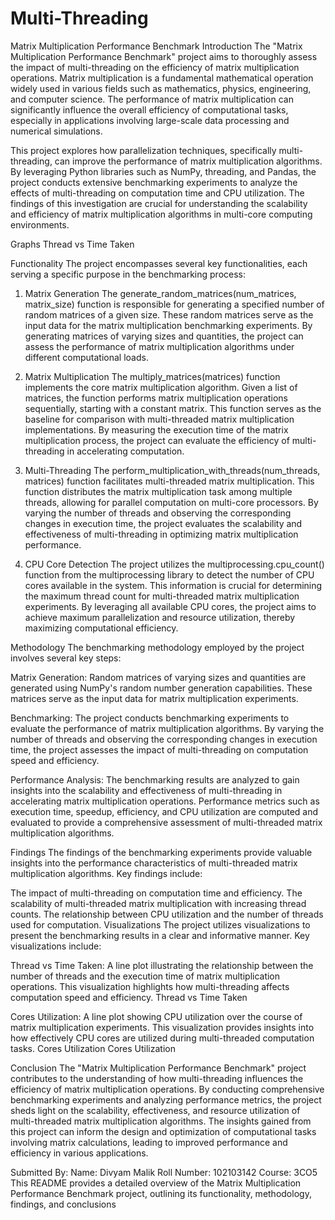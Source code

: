 # Multi-Threading

Matrix Multiplication Performance Benchmark
Introduction
The "Matrix Multiplication Performance Benchmark" project aims to thoroughly assess the impact of multi-threading on the efficiency of matrix multiplication operations. Matrix multiplication is a fundamental mathematical operation widely used in various fields such as mathematics, physics, engineering, and computer science. The performance of matrix multiplication can significantly influence the overall efficiency of computational tasks, especially in applications involving large-scale data processing and numerical simulations.

This project explores how parallelization techniques, specifically multi-threading, can improve the performance of matrix multiplication algorithms. By leveraging Python libraries such as NumPy, threading, and Pandas, the project conducts extensive benchmarking experiments to analyze the effects of multi-threading on computation time and CPU utilization. The findings of this investigation are crucial for understanding the scalability and efficiency of matrix multiplication algorithms in multi-core computing environments.

Graphs
Thread vs Time Taken

Functionality
The project encompasses several key functionalities, each serving a specific purpose in the benchmarking process:

1. Matrix Generation
The generate_random_matrices(num_matrices, matrix_size) function is responsible for generating a specified number of random matrices of a given size. These random matrices serve as the input data for the matrix multiplication benchmarking experiments. By generating matrices of varying sizes and quantities, the project can assess the performance of matrix multiplication algorithms under different computational loads.

2. Matrix Multiplication
The multiply_matrices(matrices) function implements the core matrix multiplication algorithm. Given a list of matrices, the function performs matrix multiplication operations sequentially, starting with a constant matrix. This function serves as the baseline for comparison with multi-threaded matrix multiplication implementations. By measuring the execution time of the matrix multiplication process, the project can evaluate the efficiency of multi-threading in accelerating computation.

3. Multi-Threading
The perform_multiplication_with_threads(num_threads, matrices) function facilitates multi-threaded matrix multiplication. This function distributes the matrix multiplication task among multiple threads, allowing for parallel computation on multi-core processors. By varying the number of threads and observing the corresponding changes in execution time, the project evaluates the scalability and effectiveness of multi-threading in optimizing matrix multiplication performance.

4. CPU Core Detection
The project utilizes the multiprocessing.cpu_count() function from the multiprocessing library to detect the number of CPU cores available in the system. This information is crucial for determining the maximum thread count for multi-threaded matrix multiplication experiments. By leveraging all available CPU cores, the project aims to achieve maximum parallelization and resource utilization, thereby maximizing computational efficiency.

Methodology
The benchmarking methodology employed by the project involves several key steps:

Matrix Generation: Random matrices of varying sizes and quantities are generated using NumPy's random number generation capabilities. These matrices serve as the input data for matrix multiplication experiments.

Benchmarking: The project conducts benchmarking experiments to evaluate the performance of matrix multiplication algorithms. By varying the number of threads and observing the corresponding changes in execution time, the project assesses the impact of multi-threading on computation speed and efficiency.

Performance Analysis: The benchmarking results are analyzed to gain insights into the scalability and effectiveness of multi-threading in accelerating matrix multiplication operations. Performance metrics such as execution time, speedup, efficiency, and CPU utilization are computed and evaluated to provide a comprehensive assessment of multi-threaded matrix multiplication algorithms.

Findings
The findings of the benchmarking experiments provide valuable insights into the performance characteristics of multi-threaded matrix multiplication algorithms. Key findings include:

The impact of multi-threading on computation time and efficiency.
The scalability of multi-threaded matrix multiplication with increasing thread counts.
The relationship between CPU utilization and the number of threads used for computation.
Visualizations
The project utilizes visualizations to present the benchmarking results in a clear and informative manner. Key visualizations include:

Thread vs Time Taken: A line plot illustrating the relationship between the number of threads and the execution time of matrix multiplication operations. This visualization highlights how multi-threading affects computation speed and efficiency. Thread vs Time Taken


Cores Utilization: A line plot showing CPU utilization over the course of matrix multiplication experiments. This visualization provides insights into how effectively CPU cores are utilized during multi-threaded computation tasks. Cores Utilization Cores Utilization

Conclusion
The "Matrix Multiplication Performance Benchmark" project contributes to the understanding of how multi-threading influences the efficiency of matrix multiplication operations. By conducting comprehensive benchmarking experiments and analyzing performance metrics, the project sheds light on the scalability, effectiveness, and resource utilization of multi-threaded matrix multiplication algorithms. The insights gained from this project can inform the design and optimization of computational tasks involving matrix calculations, leading to improved performance and efficiency in various applications.

Submitted By:
Name: Divyam Malik
Roll Number: 102103142
Course: 3CO5
This README provides a detailed overview of the Matrix Multiplication Performance Benchmark project, outlining its functionality, methodology, findings, and conclusions

